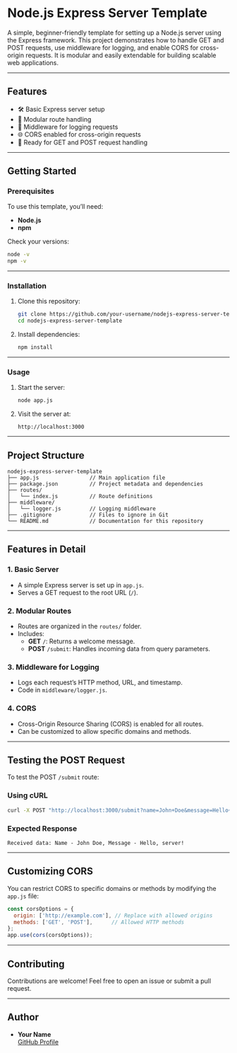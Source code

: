 
# **Node.js Express Server Template**

A simple, beginner-friendly template for setting up a Node.js server using the Express framework. This project demonstrates how to handle GET and POST requests, use middleware for logging, and enable CORS for cross-origin requests. It is modular and easily extendable for building scalable web applications.

---

## **Features**

- 🛠️ Basic Express server setup
- 📁 Modular route handling
- 📝 Middleware for logging requests
- 🌐 CORS enabled for cross-origin requests
- 🚀 Ready for GET and POST request handling

---

## **Getting Started**

### **Prerequisites**
To use this template, you’ll need:
- **Node.js** 
- **npm** 

Check your versions:
```bash
node -v
npm -v
```

---

### **Installation**

1. Clone this repository:
   ```bash
   git clone https://github.com/your-username/nodejs-express-server-template.git
   cd nodejs-express-server-template
   ```

2. Install dependencies:
   ```bash
   npm install
   ```

---

### **Usage**

1. Start the server:
   ```bash
   node app.js
   ```

2. Visit the server at:
   ```
   http://localhost:3000
   ```

---

## **Project Structure**

```
nodejs-express-server-template
├── app.js                // Main application file
├── package.json          // Project metadata and dependencies
├── routes/
│   └── index.js          // Route definitions
├── middleware/
│   └── logger.js         // Logging middleware
├── .gitignore            // Files to ignore in Git
└── README.md             // Documentation for this repository
```

---

## **Features in Detail**

### **1. Basic Server**
- A simple Express server is set up in `app.js`.
- Serves a GET request to the root URL (`/`).

### **2. Modular Routes**
- Routes are organized in the `routes/` folder.
- Includes:
  - **GET** `/`: Returns a welcome message.
  - **POST** `/submit`: Handles incoming data from query parameters.

### **3. Middleware for Logging**
- Logs each request’s HTTP method, URL, and timestamp.
- Code in `middleware/logger.js`.

### **4. CORS**
- Cross-Origin Resource Sharing (CORS) is enabled for all routes.
- Can be customized to allow specific domains and methods.

---

## **Testing the POST Request**

To test the POST `/submit` route:

### **Using cURL**
```bash
curl -X POST "http://localhost:3000/submit?name=John+Doe&message=Hello+server!"
```

### **Expected Response**
```
Received data: Name - John Doe, Message - Hello, server!
```

---

## **Customizing CORS**

You can restrict CORS to specific domains or methods by modifying the `app.js` file:

```javascript
const corsOptions = {
  origin: ['http://example.com'], // Replace with allowed origins
  methods: ['GET', 'POST'],      // Allowed HTTP methods
};
app.use(cors(corsOptions));
```

---

## **Contributing**

Contributions are welcome! Feel free to open an issue or submit a pull request.

---

## **Author**

- **Your Name**  
  [GitHub Profile](https://github.com/jonathantan12)
